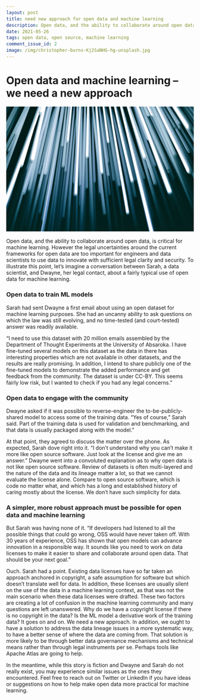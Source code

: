 ```yaml
---
layout: post
title: need new approach for open data and machine learning
description: Open data, and the ability to collaborate around open data, is critical for machine learning. However the legal uncertainties around the current frameworks for open data are too important for engineers and data scientists to use data to innovate with sufficient legal clarity and security.
date: 2021-05-26
tags: open data, open source, machine learning
comment_issue_id: 2
image: /img/christopher-burns-Kj2SaNHG-hg-unsplash.jpg
---
```


# Open data and machine learning – we need a new approach

![lights](/img/christopher-burns-Kj2SaNHG-hg-unsplash.jpg)

Open data, and the ability to collaborate around open data, is critical for machine learning. However the legal uncertainties around the current frameworks for open data are too important for engineers and data scientists to use data to innovate with sufficient legal clarity and security. To illustrate this point, let’s imagine a conversation between Sarah, a data scientist, and Dwayne, her legal contact, about a fairly typical use of open data for machine learning. 

### Open data to train ML models

Sarah had sent Dwayne a first email about using an open dataset for machine learning purposes. She had an uncanny ability to ask questions on which the law was still evolving, and no time-tested (and court-tested) answer was readily available.

“I need to use this dataset with 20 million emails assembled by the Department of Thought Experiments at the University of Absaroka. I have fine-tuned several models on this dataset as the data in there has interesting properties which are not available in other datasets, and the results are really promising. In addition, I intend to share publicly one of the fine-tuned models to demonstrate the added performance and get feedback from the community. The dataset is under CC-BY. This seems fairly low risk, but I wanted to check if you had any legal concerns.”

### Open data to engage with the community

Dwayne asked if it was possible to reverse-engineer the to-be-publicly-shared model to access some of the training data. “Yes of course,” Sarah said. Part of the training data is used for validation and benchmarking, and that data is usually packaged along with the model.” 

At that point, they agreed to discuss the matter over the phone. As expected, Sarah dove right into it. “I don’t understand why you can’t make it more like open source software. Just look at the license and give me an answer.” Dwayne went into a convoluted explanation as to why open data is not like open source software. Review of datasets is often multi-layered and the nature of the data and its lineage matter a lot, so that we cannot evaluate the license alone. Compare to open source software, which is code no matter what, and which has a long and established history of caring mostly about the license. We don’t have such simplicity for data.

### A simpler, more robust approach must be possible for open data and machine learning

But Sarah was having none of it. “If developers had listened to all the possible things that could go wrong, OSS would have never taken off. With 30 years of experience, OSS has shown that open models can advance innovation in a responsible way. It sounds like you need to work on data licenses to make it easier to share and collaborate around open data. That should be your next goal.”

Ouch. Sarah had a point. Existing data licenses have so far taken an approach anchored in copyright, a safe assumption for software but which doesn’t translate well for data. In addition, these licenses are usually silent on the use of the data in a machine learning context, as that was not the main scenario when these data licenses were drafted. These two factors are creating a lot of confusion in the machine learning community and many questions are left unanswered. Why do we have a copyright license if there is no copyright in the data? Is the ML model a derivative work of the training data? It goes on and on. We need a new approach. In addition, we ought to have a solution to address the data lineage issues in a more systematic way, to have a better sense of where the data are coming from. That solution is more likely to be through better data governance mechanisms and technical means rather than through legal instruments per se. Perhaps tools like Apache Atlas are going to help. 

In the meantime, while this story is fiction and Dwayne and Sarah do not really exist, you may experience similar issues as the ones they encountered. Feel free to reach out on Twitter or LinkedIn if you have ideas or suggestions on how to help make open data more practical for machine learning.


